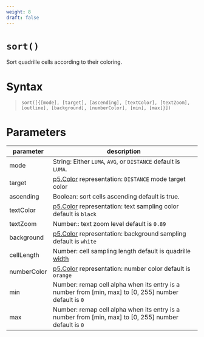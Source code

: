 ```yaml
---
weight: 8
draft: false
---
```


# `sort()`

Sort quadrille cells according to their coloring.

# Syntax

> `sort([{[mode], [target], [ascending], [textColor], [textZoom], [outline], [background], [numberColor], [min], [max]}])`

# Parameters

| parameter   | description                                                                                              |
|-------------|----------------------------------------------------------------------------------------------------------|
| mode        | String: Either `LUMA`, `AVG`, or `DISTANCE` default is `LUMA`.                                           |
| target      | [p5.Color](https://p5js.org/reference/#/p5.Color) representation: `DISTANCE` mode target color           |
| ascending   | Boolean: sort cells ascending default is true.                                                           |
| textColor   | [p5.Color](https://p5js.org/reference/#/p5.Color) representation: text sampling color default is `black` |
| textZoom    | Number:: text zoom level default is `0.89`                                                               |
| background  | [p5.Color](https://p5js.org/reference/#/p5.Color) representation: background sampling default is `white` |
| cellLength  | Number: cell sampling length default is quadrille [width](/docs/props#width)                             |
| numberColor | [p5.Color](https://p5js.org/reference/#/p5.Color) representation: number color default is `orange`       |
| min         | Number: remap cell alpha when its entry is a number from [min, max] to [0, 255] number default is `0`    |
| max         | Number: remap cell alpha when its entry is a number from [min, max] to [0, 255] number default is `0`    |